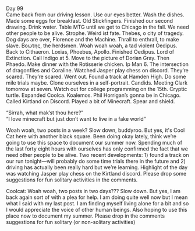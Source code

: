Day 99  
Came back from our driving lesson. Use our eyes better. Wash the dishes. Made some eggs for breakfast. Old Stickfingers. Finished our second drawing. Drink water. Table MTG until we get to Chicago in the fall. We need other people to be alive. Strophe. Weird ist fate. Thebes, o city of tragedy. Dog days are over, Florence and the Machine. Thrall to enthrall, to make slave. Βοωτης, the herdsmen. Woah woah woah, a tad violent Oedipus. Back to Cithaeron. Loxias, Phoebus, Apollo. Finished Oedipus. Lord of Extinction. Call Indigo at 5\. Move to the picture of Dorian Gray. Then Phaedo. Make dinner with the Rotisserie chicken. Ip Man 6\. The intersection of dragonflies and Coraline. Watched Jasper play chess on discord. They’re scared. They’re scared. Went out. Found a track at Hamden High. Do some mile trials maybe. Clone ourselves in a self-portrait. Candids. Meeting Clark tomorrow at seven. Watch out for college programming on the 15th. Cryptic turtle. Expanded Coolca. Koalemos. Phil Horrigan’s gonna be in Chicago. Called Kirtland on Discord. Played a bit of Minecraft. Spear and shield.

“Sirrah, what mak’st thou here?”  
“I love minecraft but just don’t want to live in a fake world”

Woah woah, two posts in a week? Slow down, buddyroo. But yes, it's Cool Cat here with another black square. Been doing okay lately, think we’re going to use this space to document our summer now. Spending much of the last forty eight hours with ourselves has only confirmed the fact that we need other people to be alive. Two recent developments: 1\) found a track on our run tonight—will probably do some time trials there in the future and 2\) driving has actually been really hard but we’re learning. Highlight of the day was watching Jasper play chess on the Kirtland discord. Please drop some suggestions for fun solitary activities in the comments.

Coolcat: Woah woah, two posts in two days??? Slow down. But yes, I am back again sort of with a plea for help. I am doing quite well now but I mean what I said with my last post. I am finding myself living alone for a bit and so I would appreciate the voice of other human beings. Also hoping to use this place now to document my summer. Please drop in the comments suggestions for fun solitary (or non-solitary activities)